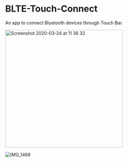 # BLTE-Touch-Connect
An app to connect Bluetooth devices through Touch Bar.


<img width="373" alt="Screenshot 2020-03-24 at 11 36 32" src="https://user-images.githubusercontent.com/31866271/77405717-a0fa5780-6dc4-11ea-944e-969633f6e48f.png">

![IMG_1468](https://user-images.githubusercontent.com/31866271/77405709-9dff6700-6dc4-11ea-8088-75286c36dc77.jpg)



